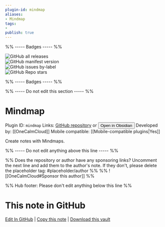 ```yaml
---
plugin-id: mindmap
aliases:
- Mindmap
tags: 
- 
publish: true
---
```


%% ----- Badges ----- %%

![GitHub all releases](https://img.shields.io/github/downloads/OneCalmCloud/obsidian-mindmap/total?color=573E7A&logo=github&style=for-the-badge)   
![GitHub manifest version](https://img.shields.io/github/manifest-json/v/OneCalmCloud/obsidian-mindmap?color=573E7A&logo=github&style=for-the-badge)   
![GitHub issues by-label](https://img.shields.io/github/issues/OneCalmCloud/obsidian-mindmap/help%20wanted?color=573E7A&logo=github&style=for-the-badge)   
![GitHub Repo stars](https://img.shields.io/github/stars/OneCalmCloud/obsidian-mindmap?color=573E7A&logo=github&style=for-the-badge)

%% ----- Badges ----- %%

%% ----- Do not edit this section ----- %%

# Mindmap

Plugin ID: `mindmap`
Links: [GitHub repository](https://github.com/OneCalmCloud/obsidian-mindmap) or [<button id=HH>Open in Obsidian</button>](obsidian://show-plugin?id=mindmap)
Developed by: [[OneCalmCloud]]
Mobile compatible: [[Mobile-compatible plugins|Yes]]

Create notes with Mindmaps.

%% ----- Do not edit anything above this line ----- %% 

%% Does the repository or author have any sponsoring links? Uncomment the next line and add them to the author's note. If they don't, please delete the placeholder tag: #placeholder/author %%
%% ![[OneCalmCloud#Sponsor this author]] %%

%% Hub footer: Please don't edit anything below this line %%

# This note in GitHub

<span class="git-footer">[Edit In GitHub](https://github.dev/obsidian-community/obsidian-hub/blob/main/02%20-%20Community%20Expansions/02.05%20All%20Community%20Expansions/Plugins/mindmap.md "git-hub-edit-note") | [Copy this note](https://raw.githubusercontent.com/obsidian-community/obsidian-hub/main/02%20-%20Community%20Expansions/02.05%20All%20Community%20Expansions/Plugins/mindmap.md "git-hub-copy-note") | [Download this vault](https://github.com/obsidian-community/obsidian-hub/archive/refs/heads/main.zip "git-hub-download-vault") </span>
